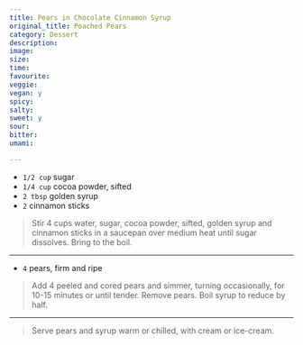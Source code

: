 ```yaml
---
title: Pears in Chocolate Cinnamon Syrup
original_title: Poached Pears
category: Dessert
description:
image:
size:
time:
favourite:
veggie:
vegan: y
spicy:
salty:
sweet: y
sour:
bitter:
umami:

---
```


* `1/2 cup` sugar
* `1/4 cup` cocoa powder, sifted
* `2 tbsp` golden syrup
* `2` cinnamon sticks

>Stir 4 cups water, sugar, cocoa powder, sifted, golden syrup and cinnamon sticks in a saucepan over medium heat until sugar dissolves. Bring to the boil.

---

* `4` pears, firm and ripe

>Add 4 peeled and cored pears and simmer, turning occasionally, for 10-15 minutes or until tender. Remove pears. Boil syrup to reduce by half. 

---

>Serve pears and syrup warm or chilled, with cream or ice-cream.